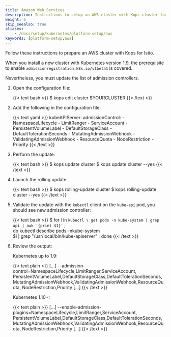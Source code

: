 ```yaml
---
title: Amazon Web Services
description: Instructions to setup an AWS cluster with Kops cluster for Istio.
weight: 6
skip_seealso: true
aliases:
    - /docs/setup/kubernetes/platform-setup/aws
keywords: [platform-setup,aws]
---
```


Follow these instructions to prepare an AWS cluster with Kops for Istio.

When you install a new cluster with Kubernetes version 1.9, the prerequisite to
enable `admissionregistration.k8s.io/v1beta1` is covered.

Nevertheless, you must update the list of admission controllers.

1. Open the configuration file:

    {{< text bash >}}
    $ kops edit cluster $YOURCLUSTER
    {{< /text >}}

1. Add the following in the configuration file:

    {{< text yaml >}}
    kubeAPIServer:
        admissionControl:
        - NamespaceLifecycle
        - LimitRanger
        - ServiceAccount
        - PersistentVolumeLabel
        - DefaultStorageClass
        - DefaultTolerationSeconds
        - MutatingAdmissionWebhook
        - ValidatingAdmissionWebhook
        - ResourceQuota
        - NodeRestriction
        - Priority
    {{< /text >}}

1. Perform the update:

    {{< text bash >}}
    $ kops update cluster
    $ kops update cluster --yes
    {{< /text >}}

1. Launch the rolling update:

    {{< text bash >}}
    $ kops rolling-update cluster
    $ kops rolling-update cluster --yes
    {{< /text >}}

1. Validate the update with the `kubectl` client on the `kube-api` pod, you
   should see new admission controller:

    {{< text bash >}}
    $ for i in `kubectl \
      get pods -n kube-system | grep api | awk '{print $1}'` ; \
      do  kubectl describe pods -nkube-system \
      $i | grep "/usr/local/bin/kube-apiserver"  ; done
    {{< /text >}}

1. Review the output:

    Kubernetes up to 1.9:

    {{< text plain >}}
    [...]
    --admission-control=NamespaceLifecycle,LimitRanger,ServiceAccount,
    PersistentVolumeLabel,DefaultStorageClass,DefaultTolerationSeconds,
    MutatingAdmissionWebhook,ValidatingAdmissionWebhook,ResourceQuota,
    NodeRestriction,Priority
    [...]
    {{< /text >}}

    Kubernetes 1.10+:

    {{< text plain >}}
    [...]
    --enable-admission-plugins=NamespaceLifecycle,LimitRanger,ServiceAccount,
    PersistentVolumeLabel,DefaultStorageClass,DefaultTolerationSeconds,
    MutatingAdmissionWebhook,ValidatingAdmissionWebhook,ResourceQuota,
    NodeRestriction,Priority
    [...]
    {{< /text >}}
